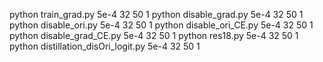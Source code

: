 python train_grad.py 5e-4 32 50 1
python disable_grad.py 5e-4 32 50 1
python disable_ori.py 5e-4 32 50 1
python disable_ori_CE.py 5e-4 32 50 1
python disable_grad_CE.py 5e-4 32 50 1
python res18.py 5e-4 32 50 1
python distillation_disOri_logit.py 5e-4 32 50 1